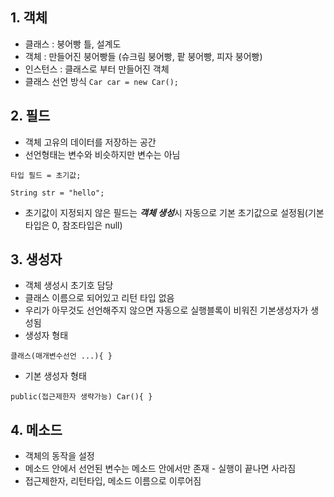 ## 1. 객체
+ 클래스 : 붕어빵 틀, 설계도
+ 객체 : 만들어진 붕어빵들 (슈크림 붕어빵, 팥 붕어빵, 피자 붕어빵)
+ 인스턴스 : 클래스로 부터 만들어진 객체
+ 클래스 선언 방식
```Car car = new Car();```

## 2. 필드
+ 객체 고유의 데이터를 저장하는 공간
+ 선언형태는 변수와 비슷하지만 변수는 아님

```타입 필드 = 초기값;```

```String str = "hello";```

+ 초기값이 지정되지 않은 필드는 ***객체 생성***시 자동으로 기본 초기값으로 설정됨(기본타입은 0, 참조타입은 null)

  
## 3. 생성자
+ 객체 생성시 초기호 담당
+ 클래스 이름으로 되어있고 리턴 타입 없음
+ 우리가 아무것도 선언해주지 않으면 자동으로 실행블록이 비워진 기본생성자가 생성됨
+ 생성자 형태
  
```클래스(매개변수선언 ...){ } ```

+ 기본 생성자 형태
  
```public(접근제한자 생략가능) Car(){ }```

## 4. 메소드
+ 객체의 동작을 설정
+ 메소드 안에서 선언된 변수는 메소드 안에서만 존재 - 실행이 끝나면 사라짐
+ 접근제한자, 리턴타입, 메소드 이름으로 이루어짐
